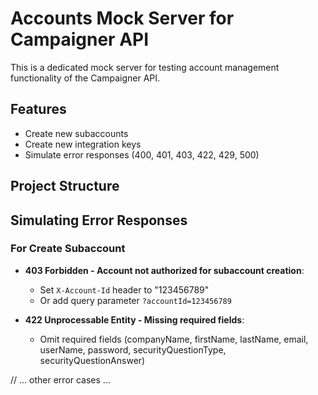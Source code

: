 # Accounts Mock Server for Campaigner API

This is a dedicated mock server for testing account management functionality of the Campaigner API.

## Features

- Create new subaccounts
- Create new integration keys
- Simulate error responses (400, 401, 403, 422, 429, 500)

## Project Structure 

## Simulating Error Responses

### For Create Subaccount

- **403 Forbidden - Account not authorized for subaccount creation**:
  - Set `X-Account-Id` header to "123456789"
  - Or add query parameter `?accountId=123456789`

- **422 Unprocessable Entity - Missing required fields**:
  - Omit required fields (companyName, firstName, lastName, email, userName, password, securityQuestionType, securityQuestionAnswer)

// ... other error cases ... 